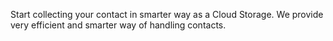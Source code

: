 Start collecting your contact in smarter way as a Cloud Storage. We provide very efficient and smarter way of handling contacts.

